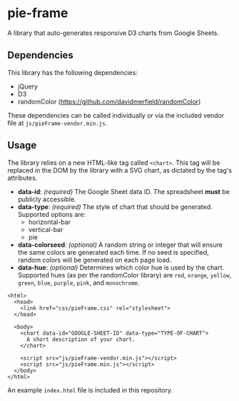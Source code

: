 # pie-frame
A library that auto-generates responsive D3 charts from Google Sheets.

## Dependencies
This library has the following dependencies:

* jQuery
* D3
* randomColor (https://github.com/davidmerfield/randomColor)

These dependencies can be called individually or via the included vendor file at `js/pieFrame-vendor.min.js`.

## Usage
The library relies on a new HTML-like tag called `<chart>`.  This tag will be replaced in the DOM by the library with a SVG chart, as dictated by the tag's attributes.

* __data-id__: _(required)_ The Google Sheet data ID. The spreadsheet __must__ be publicly accessible.
* __data-type__: _(required)_ The style of chart that should be generated. Supported options are:
  * horizontal-bar
  * vertical-bar
  * pie
* __data-colorseed__: _(optional)_ A random string or integer that will ensure the same colors are generated each time. If no seed is specified, random colors will be generated on each page load.
* __data-hue__: _(optional)_ Determines which color hue is used by the chart. Supported hues (as per the randomColor library) are `red`, `orange`, `yellow`, `green`, `blue`, `purple`, `pink`, and `monochrome`.

```
<html>
  <head>
    <link href="css/pieFrame.css" rel="stylesheet">
  </head>

  <body>
    <chart data-id="GOOGLE-SHEET-ID" data-type="TYPE-OF-CHART">
      A short description of your chart.
    </chart>

    <script src="js/pieFrame-vendor.min.js"></script>
    <script src="js/pieFrame.min.js"></script>
  </body>
</html>
```

An example `index.html` file is included in this repository.
